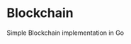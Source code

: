 # Blockchain
Simple Blockchain implementation in Go

<!--Hidden Notes:
    * Event-based architecture: production, consumtion, reaction to events (eg. transaction is event, update state is reaction)
-->
